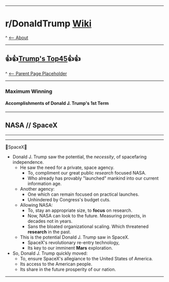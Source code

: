 [//]:# '/////////////'
[//]:# 'Template Page'
[//]:# '/////////////'

-----

# **r/DonaldTrump [Wiki](https://www.reddit.com/r/DonaldTrump/wiki/index)**

^ [<-- About](https://www.reddit.com/r/DonaldTrump/wiki/donaldtrump)

-----

## 👍👍[Trump's Top45](https://www.reddit.com/r/donaldtrump/wiki/top45)👍👍

^ [<-- Parent Page Placeholder](https://www.reddit.com/r/donaldtrump/wiki/top45/parentPageGoesHere)

-----

### Maximum Winning

#### Accomplishments of Donald J. Trump's __1st__ Term

-----

## NASA // SpaceX

-----

[//]:# 'Dev'

[//]:# 'Sourcing Standards for Wiki Page'
[//]:# '0000-00-00_0000'
[//]:# 'Top Lvl Domain of Site Archived'
[//]:# 'Title of Page'
[//]:# 'Archive Finished'
[//]:# 'Archive In Progress (If Applicable)'

[//]:# 'Dev'

-----

🚀SpaceX🚀

- Donald J. Trump saw the potential, the *necessity*, of spacefaring independence.
  - He saw the need for a private, space agency. 
    - To, compliment our great public *research* focused NASA.
    - Who already has provably "launched" mankind into our current information age.
  - Another agency: 
    - One which can remain focused on practical launches.
    - Unhindered by Congress's budget cuts.
  - Allowing NASA: 
    - To, stay an appropriate size, to **focus** on research.
    - Now, NASA can look to the future. Measuring projects, in decades not in years. 
    - Sans the bloated organizational scaling. Which threatened **research** in the past.
  - This is the potential Donald J. Trump saw in SpaceX. 
    - SpaceX's revolutionary re-entry technology,
    - Its key to our imminent **Mars** exploration. 
- So, Donald J. Trump quickly moved: 
  - To, ensure SpaceX's allegiance to the United States of America.  
  - Its access to the American people.
  - Its share in the future prosperity of our nation.

-----


[//]:# '/////////////'
[//]:# 'Template Page'
[//]:# '/////////////'